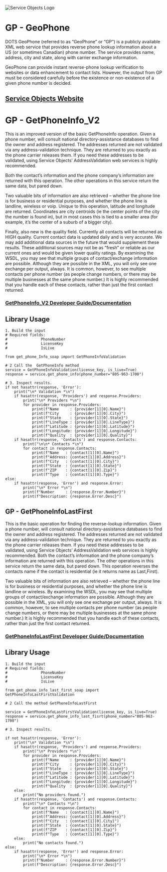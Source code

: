 ﻿![Service Objects Logo](https://www.serviceobjects.com/wp-content/uploads/2021/05/SO-Logo-with-TM.gif "Service Objects Logo")

# GP - GeoPhone 

DOTS GeoPhone (referred to as “GeoPhone” or “GP”) is a publicly available XML web service that provides reverse phone lookup information about a US (or sometimes Canadian) phone number. The service provides name, address, city and state, along with carrier exchange information.

GeoPhone can provide instant reverse-phone lookup verification to websites or data enhancement to contact lists. However, the output from GP must be considered carefully before the existence or non-existence of a given phone number is decided.

## [Service Objects Website](https://serviceobjects.com)

# GP - GetPhoneInfo_V2

This is an improved version of the basic GetPhoneInfo operation. Given a phone number, will consult national directory-assistance databases to find the owner and address registered. The addresses returned are not validated via any address-validation technique. They are returned to you exactly as the phone carrier releases them. If you need these addresses to be validated, using Service Objects’ AddressValidation web services is highly recommended. 

Both the contact’s information and the phone company’s information are returned with this operation. The other operations in this service return the same data, but pared down.

Two valuable bits of information are also retrieved – whether the phone line is for business or residential purposes, and whether the phone line is landline, wireless or voip. Unique to this operation, latitude and longitude are returned. Coordinates are city centroids (ie the center points of the city the number is found in), but in most cases this is tied to a smaller area (for example, it’s the center of a suburb of a bigger city).

Finally, also new is the quality field. Currently all contacts will be returned as HIGH quality. Current contact data is updated daily and is very accurate. We may add additional data sources in the future that would supplement these results. These additional sources may not be as “fresh” or reliable as our current ones and would be given lower quality ratings. By examining the WSDL, you may see that multiple groups of contact/exchange information are possible. Although they are possible in the XML, you will only see one exchange per output, always. It is common, however, to see multiple contacts per phone number (as people change numbers, or there may be multiple businesses at the same phone number.) It is highly recommended that you handle each of these contacts, rather than just the first contact returned.

### [GetPhoneInfo_V2 Developer Guide/Documentation](https://www.serviceobjects.com/docs/dots-geophone/gp-operations/gp-getphoneinfo_v2-recommended/)

## Library Usage

```
1. Build the input
# Required fields:
#               PhoneNumber
#               LicenseKey
#               IsLive

from get_phone_Info_soap import GetPhoneInfoValidation

# 2 Call the  GetPhoneInfo method
service = GetPhoneInfoValidation(license_key, is_live=True)
response = service.get_phone_info(phone_number="805-963-1700")

# 3. Inspect results.
if not hasattr(response, 'Error'):
    print("\n* Validation *\n")
    if hasattr(response, 'Providers') and response.Providers:
        print("\n* Providers *\n")
        for provider in response.Providers:
            print(f"Name     : {provider[1][0].Name}")
            print(f"City     : {provider[1][0].City}")
            print(f"State    : {provider[1][0].State}")
            print(f"LineType : {provider[1][0].LineType}")
            print(f"Latitude : {provider[1][0].Latitude}")
            print(f"Longitude: {provider[1][0].Longitude}")
            print(f"Quality  : {provider[1][0].Quality}")
    if hasattr(response, 'Contacts') and response.Contacts:
        print("\n\n* Contacts *\n")
        for contact in response.Contacts:
            print(f"Name   : {contact[1][0].Name}")
            print(f"Address: {contact[1][0].Address}")
            print(f"City   : {contact[1][0].City}")
            print(f"State  : {contact[1][0].State}")
            print(f"ZIP    : {contact[1][0].Zip}")
            print(f"Type   : {contact[1][0].Type}")
else:
    if hasattr(response, 'Error') and response.Error:
        print("\n* Error *\n")
        print(f"Number     : {response.Error.Number}")
        print(f"Description: {response.Error.Desc}")
```

## GP - GetPhoneInfoLastFirst

This is the basic operation for finding the reverse-lookup information. Given a phone number, will consult national directory-assistance databases to find the owner and address registered. The addresses returned are not validated via any address-validation technique. They are returned to you exactly as the phone carrier releases them. If you need these addresses to be validated, using Service Objects’ AddressValidation web services is highly recommended. 
Both the contact’s information and the phone company’s information are returned with this operation. The other operations in this service return the same data, but pared down. This operation reverses the contacts name if the contact is residential (ie it returns name as Last,First).

Two valuable bits of information are also retrieved – whether the phone line is for business or residential purposes, and whether the phone line is landline or wireless. By examining the WSDL, you may see that multiple groups of contact/exchange information are possible. Although they are possible in the XML, you will only see one exchange per output, always. It is common, however, to see multiple contacts per phone number (as people change numbers, or there may be multiple businesses at the same phone number.) It is highly recommended that you handle each of these contacts, rather than just the first contact returned.

### [GetPhoneInfoLastFirst Developer Guide/Documentation](https://www.serviceobjects.com/docs/dots-geophone/gp-operations/gp-getphoneinfolastfirst/)

## Library Usage

```
1. Build the input
# Required fields:
#               PhoneNumber
#               LicenseKey
#               IsLive

from get_phone_info_last_first_soap import GetPhoneInfoLastFirstValidation

# 2 Call the method GetPhoneInfoLastFirst

service = GetPhoneInfoLastFirstValidation(license_key, is_live=True)
response = service.get_phone_info_last_fisrt(phone_number="805-963-1700")

# 3. Inspect results.   

if not hasattr(response, 'Error'):
    print("\n* Validation *\n")
    if hasattr(response, 'Providers') and response.Providers:
        print("\n* Providers *\n")
        for provider in response.Providers:
            print(f"Name     : {provider[1][0].Name}")
            print(f"City     : {provider[1][0].City}")
            print(f"State    : {provider[1][0].State}")
            print(f"LineType : {provider[1][0].LineType}")
            print(f"Latitude : {provider[1][0].Latitude}")
            print(f"Longitude: {provider[1][0].Longitude}")
            print(f"Quality  : {provider[1][0].Quality}")
    else:
        print("No providers found.")
    if hasattr(response, 'Contacts') and response.Contacts:
        print("\n* Contacts *\n")
        for contact in response.Contacts:
            print(f"Name   : {contact[1][0].Name}")
            print(f"Address: {contact[1][0].Address}")
            print(f"City   : {contact[1][0].City}")
            print(f"State  : {contact[1][0].State}")
            print(f"ZIP    : {contact[1][0].Zip}")
            print(f"Type   : {contact[1][0].Type}")
    else:
        print("No contacts found.")
else:
    if hasattr(response, 'Error') and response.Error:
        print("\n* Error *\n")
        print(f"Number     : {response.Error.Number}")
        print(f"Description: {response.Error.Desc}")
```